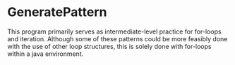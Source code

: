 # GeneratePattern
This program primarily serves as intermediate-level practice for for-loops and iteration. 
Although some of these patterns could be more feasibly done with the use of other loop structures, this is solely done with for-loops within a java environment. 
